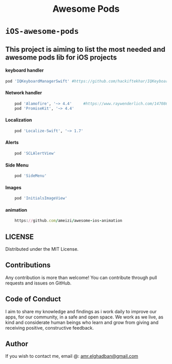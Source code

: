 
<H1 align="center">Awesome Pods</H1>

# `iOS-awesome-pods`
## This project is aiming to list the most needed and awesome pods lib for iOS projects



#### keyboard handler
```ruby
pod 'IQKeyboardManagerSwift' #https://github.com/hackiftekhar/IQKeyboardManager
```

#### Network handler
```ruby
    pod 'Alamofire', '~> 4.4'     #https://www.raywenderlich.com/147086/alamofire-tutorial-getting-started-2    
    pod 'PromiseKit', '~> 4.4'
```
#### Localization
```ruby
    pod 'Localize-Swift', '~> 1.7'
```
#### Alerts
```ruby
    pod 'SCLAlertView'
```
#### Side Menu
```ruby
    pod 'SideMenu'
```
#### Images
```ruby
    pod 'InitialsImageView'
```

#### animation
```ruby
    https://github.com/ameizi/awesome-ios-animation
```



LICENSE
---
Distributed under the MIT License.

Contributions
---
Any contribution is more than welcome! You can contribute through pull requests and issues on GitHub.

Code of Conduct
---
I aim to share my knowledge and findings as i work daily to improve our apps, for our community, in a safe and open space. We work as we live, as kind and considerate human beings who learn and grow from giving and receiving positive, constructive feedback.

Author
---
If you wish to contact me, email @: amr.elghadban@gmail.com
